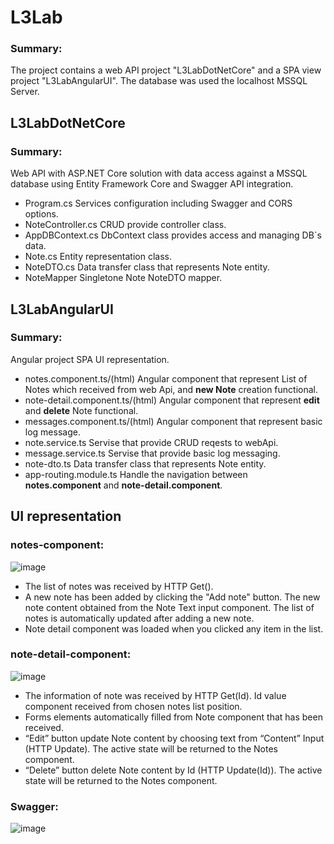 # L3Lab
### Summary:
  The project contains a web API project "L3LabDotNetCore" and a SPA view project "L3LabAngularUI". The database was used the localhost MSSQL Server.
## L3LabDotNetCore
### Summary:
  Web API with ASP.NET Core solution with data access against a MSSQL database using Entity Framework Core and Swagger API integration.
- Program.cs  Services configuration including Swagger and CORS options.
- NoteController.cs CRUD provide controller class.
- AppDBContext.cs DbContext class provides access and managing DB`s data.
- Note.cs Entity representation class.
- NoteDTO.cs Data transfer class that represents Note entity.
- NoteMapper Singletone Note NoteDTO mapper.
## L3LabAngularUI
### Summary:
  Angular project SPA UI representation.
- notes.component.ts/(html) Angular component that represent List of Notes which received from web Api, and **new Note** creation functional.
- note-detail.component.ts/(html) Angular component that represent **edit** and **delete** Note functional.
- messages.component.ts/(html) Angular component that represent basic log message.
- note.service.ts Servise that provide CRUD reqests to webApi.
- message.service.ts Servise that provide basic log messaging.
- note-dto.ts Data transfer class that represents Note entity.
- app-routing.module.ts Handle the navigation between **notes.component** and **note-detail.component**.
## UI representation
### notes-component:
![image](https://user-images.githubusercontent.com/61427706/171133068-3e723eed-85af-4905-9ed6-e3bdb9b50b13.png)
 - The list of notes was received by HTTP Get().
 - A new note has been added by clicking the "Add note" button. The new note content obtained from the Note Text input component. The list of notes is automatically updated after adding a new note.
 - Note detail component was loaded when you clicked any item in the list.
### note-detail-component:
![image](https://user-images.githubusercontent.com/61427706/171133225-d06d4568-9c05-46b1-8f8f-6710e3ca524d.png)
 - The information of note was received by HTTP Get(Id). Id value component received from chosen notes list position.
 - Forms elements automatically filled from Note component that has been received.
 - “Edit” button update Note content by choosing text from “Content” Input (HTTP Update). The active state will be returned to the Notes component.
 - “Delete” button delete Note content by Id (HTTP Update(Id)). The active state will be returned to the Notes component.
### Swagger:
 ![image](https://user-images.githubusercontent.com/61427706/171130753-307b2754-29f2-439e-a34c-1d5d7c5e4425.png)

